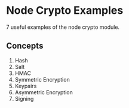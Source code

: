 # Node Crypto Examples

7 useful examples of the node crypto module.

## Concepts

1. Hash
1. Salt
1. HMAC
1. Symmetric Encryption
1. Keypairs
1. Asymmetric Encryption
1. Signing
